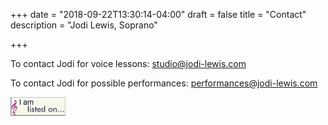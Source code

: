 +++
date = "2018-09-22T13:30:14-04:00"
draft = false
title = "Contact"
description = "Jodi Lewis, Soprano"

+++

<p>To contact Jodi for voice lessons: <a href="mailto:studio@jodi-lewis.com">studio@jodi-lewis.com</a></p>
<p>To contact Jodi for possible performances: <a href="mailto:performances@jodi-lewis.com">performances@jodi-lewis.com</a></p>
<p><a href="http://www.vocalist.org" target="_blank"><img src="/img/vocorglisted88x30.gif" alt="I am listed on Vocalist.org" border="0"></a></p>
